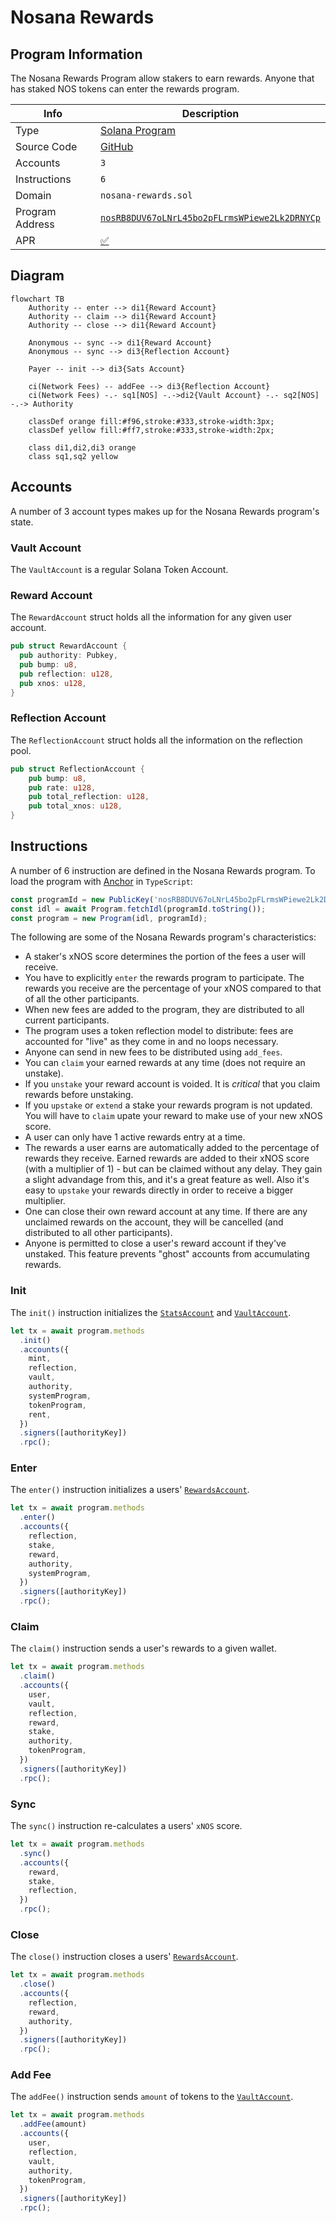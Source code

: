 # Nosana Rewards

## Program Information

The Nosana Rewards Program allow stakers to earn rewards. Anyone that has staked NOS tokens can enter the rewards program.

| Info            | Description                                                                                                                      |
|-----------------|----------------------------------------------------------------------------------------------------------------------------------|
| Type            | [Solana Program](https://docs.solana.com/developing/programming-model/overview)                                                  |
| Source Code     | [GitHub](https://github.com/nosana-ci/nosana-programs)                                                                           |
| Accounts        | `3`                                                                                                                              |
| Instructions    | `6`                                                                                                                              |
| Domain          | `nosana-rewards.sol`                                                                                                             |
| Program Address | [`nosRB8DUV67oLNrL45bo2pFLrmsWPiewe2Lk2DRNYCp`](https://explorer.solana.com/address/nosRB8DUV67oLNrL45bo2pFLrmsWPiewe2Lk2DRNYCp) |
| APR             | [✅](https://www.apr.dev/program/nosRB8DUV67oLNrL45bo2pFLrmsWPiewe2Lk2DRNYCp)                                                     |

## Diagram

```mermaid
flowchart TB
    Authority -- enter --> di1{Reward Account}
    Authority -- claim --> di1{Reward Account}
    Authority -- close --> di1{Reward Account}

    Anonymous -- sync --> di1{Reward Account}
    Anonymous -- sync --> di3{Reflection Account}

    Payer -- init --> di3{Sats Account}

    ci(Network Fees) -- addFee --> di3{Reflection Account}
    ci(Network Fees) -.- sq1[NOS] -.->di2{Vault Account} -.- sq2[NOS] -.-> Authority

    classDef orange fill:#f96,stroke:#333,stroke-width:3px;
    classDef yellow fill:#ff7,stroke:#333,stroke-width:2px;

    class di1,di2,di3 orange
    class sq1,sq2 yellow
```

## Accounts

A number of 3 account types makes up for the Nosana Rewards program's state.

### Vault Account

The `VaultAccount` is a regular Solana Token Account.

### Reward Account

The `RewardAccount` struct holds all the information for any given user account.

```rust
pub struct RewardAccount {
  pub authority: Pubkey,
  pub bump: u8,
  pub reflection: u128,
  pub xnos: u128,
}
```

### Reflection Account

The `ReflectionAccount` struct holds all the information on the reflection pool.

```rust
pub struct ReflectionAccount {
    pub bump: u8,
    pub rate: u128,
    pub total_reflection: u128,
    pub total_xnos: u128,
}
```

## Instructions

A number of 6 instruction are defined in the Nosana Rewards program.
To load the program with [Anchor](https://coral-xyz.github.io/anchor/ts/index.html) in `TypeScript`:

```typescript
const programId = new PublicKey('nosRB8DUV67oLNrL45bo2pFLrmsWPiewe2Lk2DRNYCp');
const idl = await Program.fetchIdl(programId.toString());
const program = new Program(idl, programId);
```

The following are some of the Nosana Rewards program's characteristics:

- A staker's xNOS score determines the portion of the fees a user will receive.
- You have to explicitly `enter` the rewards program to participate. The rewards
  you receive are the percentage of your xNOS compared to that of all the other participants.
- When new fees are added to the program, they are distributed to all current participants.
- The program uses a token reflection model to distribute: fees are accounted
  for "live" as they come in and no loops necessary.
- Anyone can send in new fees to be distributed using `add_fees`.
- You can `claim` your earned rewards at any time (does not require an
  unstake).
- If you `unstake` your reward account is voided. It is _critical_ that
  you claim rewards before unstaking.
- If you `upstake` or `extend` a stake your rewards program is not updated. You
  will have to `claim` upate your reward to make use of your new xNOS score.
- A user can only have 1 active rewards entry at a time.
- The rewards a user earns are automatically added to the percentage of rewards
  they receive. Earned rewards are added to their xNOS score (with a
  multiplier of 1) - but can be claimed without any delay. They gain a slight advandage from this, and it's a great feature as well. Also it's easy to `upstake` your  rewards directly in order to receive a bigger multiplier.
- One can close their own reward account at any time. If there are any unclaimed rewards on the account, they will be cancelled (and distributed to all other participants).
- Anyone is permitted to close a user's reward account if they've unstaked. This feature prevents "ghost" accounts from accumulating rewards.

### Init

The `init()` instruction initializes the [`StatsAccount`](#stats-account)
and [`VaultAccount`](#vault-account).

```typescript
let tx = await program.methods
  .init()
  .accounts({
    mint,
    reflection,
    vault,
    authority,
    systemProgram,
    tokenProgram,
    rent,
  })
  .signers([authorityKey])
  .rpc();
```

### Enter

The `enter()` instruction initializes a users' [`RewardsAccount`](#reward-account).

```typescript
let tx = await program.methods
  .enter()
  .accounts({
    reflection,
    stake,
    reward,
    authority,
    systemProgram,
  })
  .signers([authorityKey])
  .rpc();
```

### Claim

The `claim()` instruction sends a user's rewards to a given wallet.

```typescript
let tx = await program.methods
  .claim()
  .accounts({
    user,
    vault,
    reflection,
    reward,
    stake,
    authority,
    tokenProgram,
  })
  .signers([authorityKey])
  .rpc();
```

### Sync

The `sync()` instruction re-calculates a users' `xNOS` score.

```typescript
let tx = await program.methods
  .sync()
  .accounts({
    reward,
    stake,
    reflection,
  })
  .rpc();
```

### Close

The `close()` instruction closes a users' [`RewardsAccount`](#reward-account).

```typescript
let tx = await program.methods
  .close()
  .accounts({
    reflection,
    reward,
    authority,
  })
  .signers([authorityKey])
  .rpc();
```

### Add Fee

The `addFee()` instruction sends `amount` of tokens to the [`VaultAccount`](#vault-account).

```typescript
let tx = await program.methods
  .addFee(amount)
  .accounts({
    user,
    reflection,
    vault,
    authority,
    tokenProgram,
  })
  .signers([authorityKey])
  .rpc();
```
